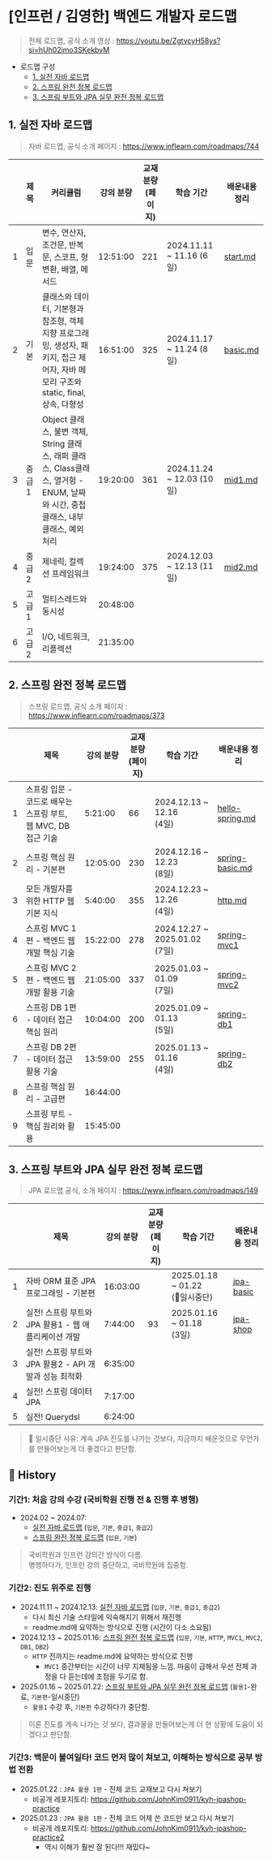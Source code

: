 # [인프런 / 김영한] 백엔드 개발자 로드맵

> 전체 로드맵, 공식 소개 영상 : https://youtu.be/ZgtvcyH58ys?si=hUh02imo3SKekbvM

- 로드맵 구성
  - [1. 실전 자바 로드맵](#1-실전-자바-로드맵)
  - [2. 스프링 완전 정복 로드맵](#2-스프링-완전-정복-로드맵)
  - [3. 스프링 부트와 JPA 실무 완전 정복 로드맵](#3-스프링-부트와-jpa-실무-완전-정복-로드맵)

## 1. 실전 자바 로드맵

> 자바 로드맵, 공식 소개 페이지 : https://www.inflearn.com/roadmaps/744

|   | 제목   | 커리큘럼                                                                                      | 강의 분량    | 교재 분량 <br>(페이지) | 학습 기간                    | 배운내용 정리                              |
|---|------|-------------------------------------------------------------------------------------------|----------|-----------------|--------------------------|--------------------------------------|
| 1 | 입문   | 변수, 연산자, 조건문, 반복문, 스코프, 형변환, 배열, 메서드                                                      | 12:51:00 | 221             | 2024.11.11 ~ 11.16 (6일)  | [start.md](01_java/java_01_start.md) |
| 2 | 기본   | 클래스와 데이터, 기본형과 참조형, 객체 지향 프로그래밍, 생성자, 패키지, 접근 제어자, 자바 메모리 구조와 static, final, 상속, 다형성      | 16:51:00 | 325             | 2024.11.17 ~ 11.24 (8일)  | [basic.md](01_java/java_02_basic.md) |
| 3 | 중급 1 | Object 클래스, 불변 객체, String 클래스, 래퍼 클래스, Class클래스, 열거헝 - ENUM, 날짜와 시간, 중첩 클래스, 내부 클래스, 예외처리 | 19:20:00 | 361             | 2024.11.24 ~ 12.03 (10일) | [mid1.md](01_java/java_03_mid1.md)   |
| 4 | 중급 2 | 제네릭, 컬렉션 프레임워크                                                                            | 19:24:00 | 375             | 2024.12.03 ~ 12.13 (11일) | [mid2.md](01_java/java_04_mid2.md)   |
| 5 | 고급 1 | 멀티스레드와 동시성                                                                                | 20:48:00 |                 |                          |                                      |
| 6 | 고급 2 | I/O, 네트워크, 리플렉션                                                                           | 21:35:00 |                 |                          |                                      |

## 2. 스프링 완전 정복 로드맵

> 스프링 로드맵, 공식 소개 페이지 : https://www.inflearn.com/roadmaps/373

|   | 제목                                       | 강의 분량    | 교재 분량 <br>(페이지) | 학습 기간                            | 배운내용 정리                                         |
|---|------------------------------------------|----------|-----------------|----------------------------------|-------------------------------------------------|
| 1 | 스프링 입문 - 코드로 배우는 스프링 부트, 웹 MVC, DB 접근 기술 | 5:21:00  | 66              | 2024.12.13 ~ 12.16 <br>(4일)      | [hello-spring.md](02_spring/spring_01_start.md) |
| 2 | 스프링 핵심 원리 - 기본편                          | 12:05:00 | 230             | 2024.12.16 ~ 12.23 <br>(8일)      | [spring-basic.md](02_spring/spring_02_basic.md) |
| 3 | 모든 개발자를 위한 HTTP 웹 기본 지식                  | 5:40:00  | 355             | 2024.12.23 ~ 12.26 <br>(4일)      | [http.md](02_spring/spring_03_http.md)          |
| 4 | 스프링 MVC 1편 - 백엔드 웹 개발 핵심 기술              | 15:22:00 | 278             | 2024.12.27 ~ 2025.01.02 <br>(7일) | [spring-mvc1](02_spring/spring_04_mvc1.md)      |
| 5 | 스프링 MVC 2편 - 백엔드 웹 개발 활용 기술              | 21:05:00 | 337             | 2025.01.03 ~ 01.09 <br>(7일)      | [spring-mvc2](02_spring/spring_05_mvc2.md)      |
| 6 | 스프링 DB 1편 - 데이터 접근 핵심 원리                 | 10:04:00 | 200             | 2025.01.09 ~ 01.13 <br>(5일)      | [spring-db1](02_spring/spring_06_db1.md)        |
| 7 | 스프링 DB 2편 - 데이터 접근 활용 기술                 | 13:59:00 | 255             | 2025.01.13 ~ 01.16 <br>(4일)      | [spring-db2](02_spring/spring_07_db2.md)        |
| 8 | 스프링 핵심 원리 - 고급편                          | 16:44:00 |                 |                                  |                                                 |
| 9 | 스프링 부트 - 핵심 원리와 활용                       | 15:45:00 |                 |                                  |                                                 |

## 3. 스프링 부트와 JPA 실무 완전 정복 로드맵

> JPA 로드맵 공식, 소개 페이지 : https://www.inflearn.com/roadmaps/149

|   | 제목                                   | 강의 분량    | 교재 분량 <br>(페이지) | 학습 기간                           | 배운내용 정리                              |
|---|--------------------------------------|----------|-----------------|---------------------------------|--------------------------------------|
| 1 | 자바 ORM 표준 JPA 프로그래밍 - 기본편            | 16:03:00 |                 | 2025.01.18 ~ 01.22 <br>(📌일시중단) | [jpa-basic](03_jpa/jpa_01_basic.md)  |
| 2 | 실전! 스프링 부트와 JPA 활용1 - 웹 애플리케이션 개발    | 7:44:00  | 93              | 2025.01.16 ~ 01.18 <br>(3일)     | [jpa-shop](03_jpa/jpa_02_jpashop.md) |
| 3 | 실전! 스프링 부트와 JPA 활용2 - API 개발과 성능 최적화 | 6:35:00  |                 |                                 |                                      |
| 4 | 실전! 스프링 데이터 JPA                      | 7:17:00  |                 |                                 |                                      |
| 5 | 실전! Querydsl                         | 6:24:00  |                 |                                 |                                      |

> 📌 일시중단 사유: 계속 JPA 진도를 나가는 것보다, 지금까지 배운것으로 무언가를 만들어보는게 더 좋겠다고 판단함.

## 📅 History

### 기간1: 처음 강의 수강 (국비학원 진행 전 & 진행 후 병행)

- 2024.02 ~ 2024.07: 
  - [실전 자바 로드맵](old_history.md) (`입문`, `기본`, `중급1`, `중급2`)
  - [스프링 완전 정복 로드맵](old_history.md) (`입문`, `기본`)

> 국비학원과 인프런 강의간 방식이 다름. <br>병행하다가, 인프런 강의 중단하고, 국비학원에 집중함.

### 기간2: 진도 위주로 진행

- 2024.11.11 ~ 2024.12.13: [실전 자바 로드맵](#1-실전-자바-로드맵) (`입문`, `기본`, `중급1`, `중급2`)
  - 다시 최신 기술 스타일에 익숙해지기 위해서 재진행
  - readme.md에 요약하는 방식으로 진행 (시간이 다소 소요됨)
- 2024.12.13 ~ 2025.01.16: [스프링 완전 정복 로드맵](#2-스프링-완전-정복-로드맵) (`입문`, `기본`, `HTTP`, `MVC1`, `MVC2`, `DB1`, `DB2`)
  - `HTTP` 전까지는 readme.md에 요약하는 방식으로 진행
    - `MVC1` 중간부터는 시간이 너무 지체됨을 느낌. 마음이 급해서 우선 전체 과정을 다 듣는데에 초점을 두기로 함.
- 2025.01.16 ~ 2025.01.22: [스프링 부트와 JPA 실무 완전 정복 로드맵](#3-스프링-부트와-jpa-실무-완전-정복-로드맵) (`활용1`-완료, `기본편`-일시중단)
  - `활용1` 수강 후, `기본편` 수강하다가 중단함.

> 이론 진도를 계속 나가는 것 보다, 결과물을 만들어보는게 더 현 상황에 도움이 되겠다고 판단함.

### 기간3: 백문이 불여일타! 코드 먼저 많이 쳐보고, 이해하는 방식으로 공부 방법 전환

- 2025.01.22 : `JPA 활용 1편` - 전체 코드 교재보고 다시 쳐보기 
  - 비공개 레포지토리: https://github.com/JohnKim0911/kyh-jpashop-practice
- 2025.01.23 : `JPA 활용 1편` - 전체 코드 어제 쓴 코드만 보고 다시 쳐보기
  - 비공개 레포지토리: https://github.com/JohnKim0911/kyh-jpashop-practice2
    - 역시 이해가 훨씬 잘 된다!!! 재밌다~
